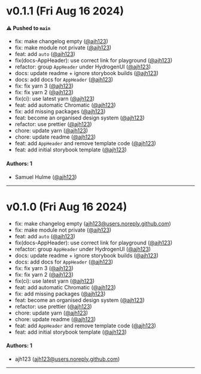 # v0.1.1 (Fri Aug 16 2024)

#### ⚠️ Pushed to `main`

- fix: make changelog empty ([@ajh123](https://github.com/ajh123))
- fix: make module not private ([@ajh123](https://github.com/ajh123))
- feat: add `auto` ([@ajh123](https://github.com/ajh123))
- fix(docs-AppHeader): use correct link for playground ([@ajh123](https://github.com/ajh123))
- refactor: group `AppHeader` under HydrogenUI ([@ajh123](https://github.com/ajh123))
- docs: update readme + ignore storybook builds ([@ajh123](https://github.com/ajh123))
- docs: add docs for `AppHeader` ([@ajh123](https://github.com/ajh123))
- fix: fix yarn 3 ([@ajh123](https://github.com/ajh123))
- fix: fix yarn 2 ([@ajh123](https://github.com/ajh123))
- fix(ci): use latest yarn ([@ajh123](https://github.com/ajh123))
- feat: add automatic Chromatic ([@ajh123](https://github.com/ajh123))
- fix: add missing packages ([@ajh123](https://github.com/ajh123))
- feat: become an organised design system ([@ajh123](https://github.com/ajh123))
- refactor: use prettier ([@ajh123](https://github.com/ajh123))
- chore: update yarn ([@ajh123](https://github.com/ajh123))
- chore: update readme ([@ajh123](https://github.com/ajh123))
- feat: add `AppHeader` and remove template code ([@ajh123](https://github.com/ajh123))
- feat: add initial storybook template ([@ajh123](https://github.com/ajh123))

#### Authors: 1

- Samuel Hulme ([@ajh123](https://github.com/ajh123))

---

# v0.1.0 (Fri Aug 16 2024)

- fix: make changelog empty (ajh123@users.noreply.github.com)
- fix: make module not private ([@ajh123](https://github.com/ajh123))
- feat: add `auto` ([@ajh123](https://github.com/ajh123))
- fix(docs-AppHeader): use correct link for playground ([@ajh123](https://github.com/ajh123))
- refactor: group `AppHeader` under HydrogenUI ([@ajh123](https://github.com/ajh123))
- docs: update readme + ignore storybook builds ([@ajh123](https://github.com/ajh123))
- docs: add docs for `AppHeader` ([@ajh123](https://github.com/ajh123))
- fix: fix yarn 3 ([@ajh123](https://github.com/ajh123))
- fix: fix yarn 2 ([@ajh123](https://github.com/ajh123))
- fix(ci): use latest yarn ([@ajh123](https://github.com/ajh123))
- feat: add automatic Chromatic ([@ajh123](https://github.com/ajh123))
- fix: add missing packages ([@ajh123](https://github.com/ajh123))
- feat: become an organised design system ([@ajh123](https://github.com/ajh123))
- refactor: use prettier ([@ajh123](https://github.com/ajh123))
- chore: update yarn ([@ajh123](https://github.com/ajh123))
- chore: update readme ([@ajh123](https://github.com/ajh123))
- feat: add `AppHeader` and remove template code ([@ajh123](https://github.com/ajh123))
- feat: add initial storybook template ([@ajh123](https://github.com/ajh123))

#### Authors: 1

- ajh123 (ajh123@users.noreply.github.com)
---

